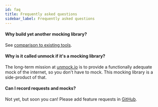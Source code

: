 ```yaml
---
id: faq
title: Frequently asked questions
sidebar_label: Frequently asked questions
---
```


#### Why build yet another mocking library?

See [comparison to existing tools](introduction.md#comparison-to-existing-tools).

#### Why is it called unmock if it's a mocking library?

The long-term mission at [unmock.io](https://unmock.io) is to provide a functionally adequate mock of the internet, so you don't have to mock. This mocking library is a side-product of that.

#### Can I record requests and mocks?

Not yet, but soon you can! Please add feature requests in [GitHub](https://github.com/unmock/unmock-js).
